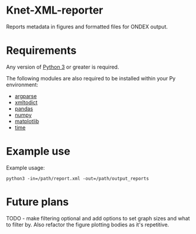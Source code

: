 # Knet-XML-reporter
Reports metadata in figures and formatted files for ONDEX output. 

# Requirements 

Any version of [Python 3](https://www.python.org/) or greater is required.

The following modules are also required to be installed within your Py environment:

* [argparse](https://pypi.org/project/argparse/)
* [xmltodict](https://pypi.org/project/xmltodict/)
* [pandas](https://pypi.org/project/pandas/)
* [numpy](https://pypi.org/project/numpy/)
* [matplotlib](https://pypi.org/project/matplotlib/)
* [time](https://pypi.org/project/time/)


# Example use

Example usage: 

`python3 -in=/path/report.xml -out=/path/output_reports`

# Future plans

TODO - make filtering optional and add options to set graph sizes and what to filter by. Also refactor the figure plotting bodies as it's repetitive. 
